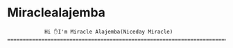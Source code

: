 # Miraclealajemba

                Hi ✋I'm Miracle Alajemba(Niceday Miracle)
    =============================================================================
